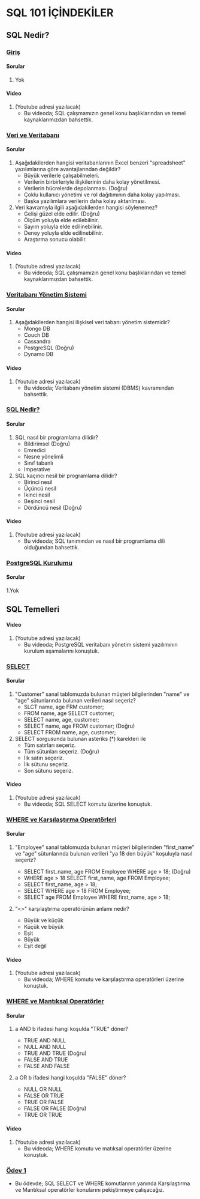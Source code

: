 # SQL 101 İÇİNDEKİLER

## SQL Nedir? 
### [Giriş](intro/)
#### Sorular
1. Yok

#### Video
1. (Youtube adresi yazılacak)
	- Bu videoda; SQL çalışmamızın genel konu başlıklarından ve temel kaynaklarımızdan bahsettik. 

### [Veri ve Veritabanı](DataAndDatabase/)
#### Sorular
1. Aşağıdakilerden hangisi veritabanlarının Excel benzeri "spreadsheet" yazılımlarına göre avantajlarından değildir?
	- Büyük verilerle çalışabilmeleri.
	- Verilerin birbirleriyle ilişkilerinin daha kolay yönetilmesi.
	- Verilerin hücrelerde depolanması. (Doğru)
	- Çoklu kullanıcı yönetimi ve rol dağıtımının daha kolay yapılması.
	- Başka yazılımlara verilerin daha kolay aktarılması.
2. Veri kavramıyla ilgili aşağıdakilerden hangisi söylenemez?
	- Gelişi güzel elde edilir. (Doğru)
	- Ölçüm yoluyla elde edilebilinir.
	- Sayım yoluyla elde edilinebilinir.
	- Deney yoluyla elde edilinebilinir.
	- Araştırma sonucu olabilir.

#### Video
1. (Youtube adresi yazılacak)
	- Bu videoda; SQL çalışmamızın genel konu başlıklarından ve temel kaynaklarımızdan bahsettik. 

### [Veritabanı Yönetim Sistemi](DatabaseManagementSystem/)
#### Sorular
1. Aşağıdakilerden hangisi ilişkisel veri tabanı yönetim sistemidir?
	- Mongo DB
	- Couch DB
	- Cassandra 
	- PostgreSQL (Doğru)
	- Dynamo DB


#### Video
1. (Youtube adresi yazılacak)
	- Bu videoda; Veritabanı yönetim sistemi (DBMS) kavramından bahsettik. 

### [SQL Nedir?](DatabaseManagementSystem/)
#### Sorular
1. SQL nasıl bir programlama dilidir?
	- Bildirimsel (Doğru)
	- Emredici
	- Nesne yönelimli
	- Sınıf tabanlı
	- Imperative
2. SQL kaçıncı nesil bir programlama dilidir?
	- Birinci nesil
	- Üçüncü nesil
	- İkinci nesil
	- Beşinci nesil
	- Dördüncü nesil (Doğru)


#### Video
1. (Youtube adresi yazılacak)
	- Bu videoda; SQL tanımından ve nasıl bir programlama dili olduğundan bahsettik.

### [PostgreSQL Kurulumu](InstallPostgresql/)
#### Sorular
1.Yok

## SQL Temelleri 
#### Video
1. (Youtube adresi yazılacak)
	- Bu videoda; PostgreSQL veritabanı yönetim sistemi yazılımının kurulum aşamalarını konuştuk.

### [SELECT](Select/)
#### Sorular
1. "Customer" sanal tablomuzda bulunan müşteri bilgilerinden "name" ve "age" sütunlarında bulunan verileri nasıl seçeriz?
	- SLCT name, age FRM customer;
	- FROM name, age SELECT customer;
	- SELECT name, age, customer;
	- SELECT name, age FROM customer; (Doğru)
	- SELECT FROM name, age, customer; 
2. SELECT sorgusunda bulunan asteriks (*) karekteri ile
	- Tüm satırları seçeriz.
	- Tüm sütunları seçeriz. (Doğru)
	- İlk satırı seçeriz.
	- İlk sütunu seçeriz.
	- Son sütunu seçeriz.


#### Video
1. (Youtube adresi yazılacak)
	- Bu videoda; SQL SELECT komutu üzerine konuştuk.

### [WHERE ve Karşılaştırma Operatörleri](WhereComparison/)
#### Sorular
1. "Employee" sanal tablomuzda bulunan müşteri bilgilerinden "first_name" ve "age" sütunlarında bulunan verileri "ya 18 den büyük" koşuluyla nasıl seçeriz?
	- SELECT first_name, age FROM Employee WHERE age > 18; (Doğru)
	- WHERE age > 18 SELECT first_name, age FROM Employee;
	- SELECT first_name, age > 18;
	- SELECT WHERE age > 18 FROM Employee;
	- SELECT age FROM Employee WHERE first_name, age > 18;
					
2. "<>" karşılaştırma operatörünün anlamı nedir?
	- Büyük ve küçük
	- Küçük ve büyük
	- Eşit
	- Büyük
	- Eşit değil
					

#### Video
1. (Youtube adresi yazılacak)
	- Bu videoda; WHERE komutu ve karşılaştırma operatörleri üzerine konuştuk.

### [WHERE ve Mantıksal Operatörler](WhereLogical/)
#### Sorular
1. a AND b ifadesi hangi koşulda "TRUE" döner?
	- TRUE AND NULL
	- NULL AND NULL
	- TRUE AND TRUE (Doğru)
	- FALSE AND TRUE
	- FALSE AND FALSE				
					
2. a OR b ifadesi hangi koşulda "FALSE" döner?
	- NULL OR NULL
	- FALSE OR TRUE
	- TRUE OR FALSE
	- FALSE OR FALSE (Doğru)
	- TRUE OR TRUE					
					

#### Video
1. (Youtube adresi yazılacak)
	- Bu videoda; WHERE komutu ve matıksal operatörler üzerine konuştuk.

### [Ödev 1](Odev1/)
- Bu ödevde; SQL SELECT ve WHERE komutlarının yanında Karşılaştırma ve Mantıksal operatörler konularını pekiştirmeye çalışacağız.
